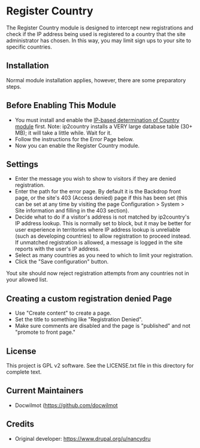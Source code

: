 Register Country
================

The Register Country module is designed to intercept new registrations and check
if the IP address being used is registered to a country that the site
administrator has chosen. In this way, you may limit sign ups to your site to
specific countries.

Installation
------------
Normal module installation applies, however, there are some preparatory steps.

Before Enabling This Module
---------------------------

- You must install and enable the [IP-based determination of Country module](https://github.com/backdrop-contrib/ip2country) first.
Note: ip2country installs a VERY large database table (30+ MB); it will take a little while. Wait for it.
- Follow the instructions for the Error Page below.
- Now you can enable the Register Country module.

Settings
--------

- Enter the message you wish to show to visitors if they are denied 
registration.
- Enter the path for the error page. By default it is the Backdrop front page, 
or the site's 403 (Access denied) page if this has been set (this can be set at 
any time by visiting the page Configuration > System > Site information and 
filling in the 403 section).
- Decide what to do if a visitor's address is not matched by ip2country's 
IP address lookup. This is normally set to block, but it may be better for user
experience in territories where IP address lookup is unreliable (such as 
developing countries) to allow registration to proceed instead. If unmatched
registration is allowed, a message is logged in the site reports with the user's
IP address.
- Select as many countries as you need to which to limit your registration.
- Click the "Save configuration" button.

Yout site should now reject registration attempts from any countries not in 
your allowed list.

Creating a custom registration denied Page
------------------------------------------

- Use "Create content" to create a page.
- Set the title to something like "Registration Denied".
- Make sure comments are disabled and the page is "published" and not "promote to front page."


License
-------

This project is GPL v2 software. See the LICENSE.txt file in this directory for
complete text.

Current Maintainers
-------------------

- Docwilmot (https://github.com/docwilmot

Credits
-------

- Original developer: https://www.drupal.org/u/nancydru
